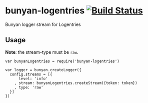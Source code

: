 bunyan-logentries [![Build Status](https://secure.travis-ci.org/nemtsov/node-bunyan-logentries.png)](http://travis-ci.org/nemtsov/node-bunyan-logentries)
=================

Bunyan logger stream for Logentries

Usage
-----

**Note**: the stream-type must be `raw`.

```
var bunyanLogentries = require('bunyan-logentries')

var logger = bunyan.createLogger({
  config.streams = [{
      level: 'info'
    , stream: bunyanLogentries.createStream({token: token})
    , type: 'raw'
  }]
})
```
